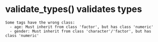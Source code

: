 # validate_types() validates types

    Some tags have the wrong class:
      - age: Must inherit from class 'factor', but has class 'numeric'
      - gender: Must inherit from class 'character'/'factor', but has class 'numeric'
    

